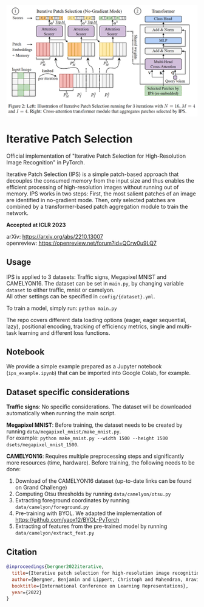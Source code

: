 <img src="images/ips.png" width="600" />

# Iterative Patch Selection

Official implementation of "Iterative Patch Selection for High-Resolution Image Recognition" in PyTorch.

Iterative Patch Selection (IPS) is a simple patch-based approach that decouples the consumed memory from the input size and thus enables the efficient processing of high-resolution images without running out of memory. IPS works in two steps:  First, the most salient patches of an image are identified in no-gradient mode. Then, only selected patches are combined by a transformer-based patch aggregation module to train the network. 

**Accepted at ICLR 2023**

arXiv: https://arxiv.org/abs/2210.13007    
openreview: https://openreview.net/forum?id=QCrw0u9LQ7

## Usage

IPS is applied to 3 datasets: Traffic signs, Megapixel MNIST and CAMELYON16.
The dataset can be set in `main.py`, by changing variable `dataset` to either traffic, mnist or camelyon.  
All other settings can be specified in `config/{dataset}.yml`.

To train a model, simply run: `python main.py`

The repo covers different data loading options (eager, eager sequential, lazy), positional encoding, tracking of efficiency metrics, single and multi-task learning and different loss functions.

## Notebook

We provide a simple example prepared as a Jupyter notebook (`ips_example.ipynb`) that can be imported into Google Colab, for example.

## Dataset specific considerations

**Traffic signs**: No specific considerations. The dataset will be downloaded automatically when running the main script.

**Megapixel MNIST**: Before training, the dataset needs to be created by running `data/megapixel_mnist/make_mnist.py`.  
For example: `python make_mnist.py --width 1500 --height 1500 dsets/megapixel_mnist_1500`.

**CAMELYON16**: Requires multiple preprocessing steps and significantly more resources (time, hardware). Before training, the following needs to be done:
1. Download of the CAMELYON16 dataset (up-to-date links can be found on Grand Challenge)
2. Computing Otsu thresholds by running `data/camelyon/otsu.py`
3. Extracting foreground coordinates by running `data/camelyon/foreground.py`
4. Pre-training with BYOL. We adapted the implementation of https://github.com/yaox12/BYOL-PyTorch
5. Extracting of features from the pre-trained model by running `data/camelyon/extract_feat.py`

## Citation
```bibtex
@inproceedings{bergner2022iterative,
  title={Iterative patch selection for high-resolution image recognition},
  author={Bergner, Benjamin and Lippert, Christoph and Mahendran, Aravindh},
  booktitle={International Conference on Learning Representations},
  year={2022}
}
```
